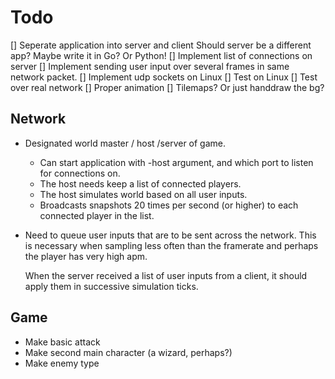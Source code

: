 Todo
====

[] Seperate application into server and client
   Should server be a different app?
   Maybe write it in Go? Or Python!
[] Implement list of connections on server
[] Implement sending user input over several
   frames in same network packet.
[] Implement udp sockets on Linux
[] Test on Linux
[] Test over real network
[] Proper animation
[] Tilemaps? Or just handdraw the bg?

Network
-------
* Designated world master / host /server of game.
    - Can start application with -host argument, and
      which port to listen for connections on.
    - The host needs keep a list of connected players.
    - The host simulates world based on all user inputs.
    - Broadcasts snapshots 20 times per second (or higher)
      to each connected player in the list.

* Need to queue user inputs that are to be sent across the
  network. This is necessary when sampling less often than
  the framerate and perhaps the player has very high apm.

  When the server received a list of user inputs from a
  client, it should apply them in successive simulation
  ticks.

Game
----
* Make basic attack
* Make second main character (a wizard, perhaps?)
* Make enemy type
